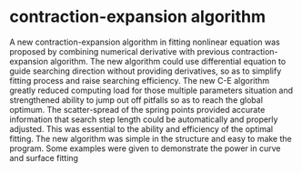 # contraction-expansion algorithm
A new contraction-expansion algorithm in fitting nonlinear equation was proposed by combining numerical derivative with previous contraction-expansion algorithm. The new algorithm could use differential equation to guide searching direction without providing derivatives, so as to simplify fitting process and raise searching efficiency. The new C-E algorithm greatly reduced computing load for those multiple parameters situation and strengthened ability to jump out off pitfalls so as to reach the global optimum. The scatter-spread of the spring points provided accurate information that search step length could be automatically and properly adjusted. This was essential to the ability and efficiency of the optimal fitting. The new algorithm was simple in the structure and easy to make the program. Some examples were given to demonstrate the power in curve and surface fitting
